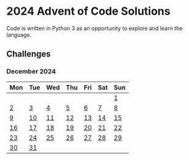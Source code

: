 # 2024 Advent of Code Solutions

Code is written in Python 3 as an opportunity to explore and learn the language.

## Challenges

### December 2024

| Mon | Tue | Wed | Thu | Fri | Sat | Sun |
|-----|-----|-----|-----|-----|-----|-----|
|     |     |     |     |     |     | [1](https://adventofcode.com/2024/day/1)  |
| [2](https://adventofcode.com/2024/day/2)  | [3](https://adventofcode.com/2024/day/3)  | [4](https://adventofcode.com/2024/day/4)  | [5](https://adventofcode.com/2024/day/5)  | [6](https://adventofcode.com/2024/day/6)  | [7](https://adventofcode.com/2024/day/7)  | [8](https://adventofcode.com/2024/day/8)  |
| [9](https://adventofcode.com/2024/day/9)  | [10](https://adventofcode.com/2024/day/10)| [11](https://adventofcode.com/2024/day/11)| [12](https://adventofcode.com/2024/day/12)| [13](https://adventofcode.com/2024/day/13)| [14](https://adventofcode.com/2024/day/14)| [15](https://adventofcode.com/2024/day/15)|
| [16](https://adventofcode.com/2024/day/16)| [17](https://adventofcode.com/2024/day/17)| [18](https://adventofcode.com/2024/day/18)| [19](https://adventofcode.com/2024/day/19)| [20](https://adventofcode.com/2024/day/20)| [21](https://adventofcode.com/2024/day/21)| [22](https://adventofcode.com/2024/day/22)|
| [23](https://adventofcode.com/2024/day/23)| [24](https://adventofcode.com/2024/day/24)| [25](https://adventofcode.com/2024/day/25)| [26](https://adventofcode.com/2024/day/26)| [27](https://adventofcode.com/2024/day/27)| [28](https://adventofcode.com/2024/day/28)| [29](https://adventofcode.com/2024/day/29)|
| [30](https://adventofcode.com/2024/day/30)| [31](https://adventofcode.com/2024/day/31)|     |     |     |     |     |
